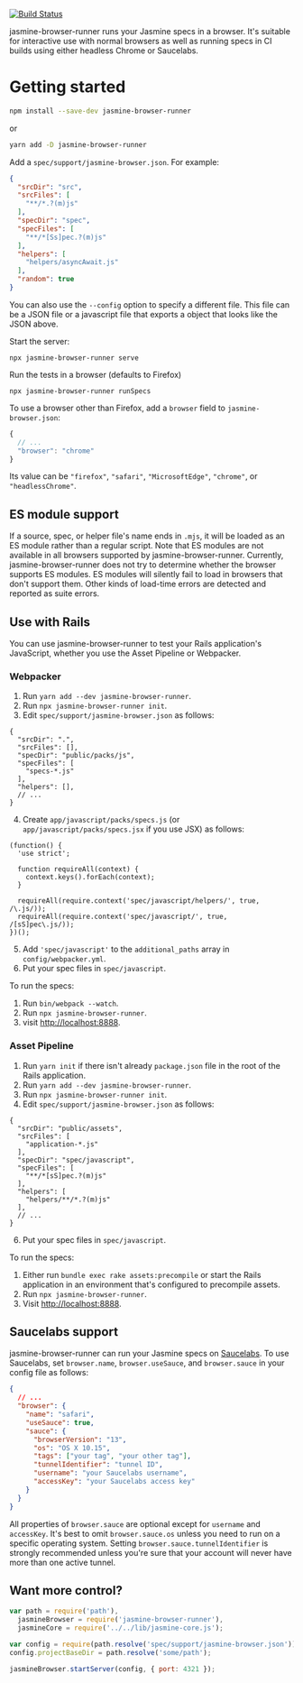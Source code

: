 [![Build Status](https://circleci.com/gh/jasmine/jasmine-browser.svg?style=shield)](https://circleci.com/gh/jasmine/jasmine-browser)


jasmine-browser-runner runs your Jasmine specs in a browser. It's suitable for
interactive use with normal browsers as well as running specs in CI builds
using either headless Chrome or Saucelabs.

# Getting started

```bash
npm install --save-dev jasmine-browser-runner
```

or

```bash
yarn add -D jasmine-browser-runner
```

Add a `spec/support/jasmine-browser.json`. For example:

```json
{
  "srcDir": "src",
  "srcFiles": [
    "**/*.?(m)js"
  ],
  "specDir": "spec",
  "specFiles": [
    "**/*[Ss]pec.?(m)js"
  ],
  "helpers": [
    "helpers/asyncAwait.js"
  ],
  "random": true
}
```

You can also use the `--config` option to specify a different file. This file can be a JSON file or a javascript file that exports a object that looks like the JSON above.

Start the server:

```
npx jasmine-browser-runner serve
```

Run the tests in a browser (defaults to Firefox)

```
npx jasmine-browser-runner runSpecs
```

To use a browser other than Firefox, add a `browser` field to 
`jasmine-browser.json`:

```javascript
{
  // ...
  "browser": "chrome"
}
```

Its value can be `"firefox"`, `"safari"`, 
`"MicrosoftEdge"`, `"chrome"`, or `"headlessChrome"`.

## ES module support

If a source, spec, or helper file's name ends in `.mjs`, it will be loaded as
an ES module rather than a regular script. Note that ES modules are not 
available in all browsers supported by jasmine-browser-runner. Currently, 
jasmine-browser-runner does not try to determine whether the browser supports ES
modules. ES modules will silently fail to load in browsers that don't
support them. Other kinds of load-time errors are detected and reported as suite
errors.

## Use with Rails

You can use jasmine-browser-runner to test your Rails application's JavaScript,
whether you use the Asset Pipeline or Webpacker.

### Webpacker

1. Run `yarn add --dev jasmine-browser-runner`.
2. Run `npx jasmine-browser-runner init`.
3. Edit `spec/support/jasmine-browser.json` as follows:
```
{
  "srcDir": ".",
  "srcFiles": [],
  "specDir": "public/packs/js",
  "specFiles": [
    "specs-*.js"
  ],
  "helpers": [],
  // ...
}
```
4. Create `app/javascript/packs/specs.js` (or `app/javascript/packs/specs.jsx`
   if you use JSX) as follows:
```
(function() {
  'use strict';

  function requireAll(context) {
    context.keys().forEach(context);
  }

  requireAll(require.context('spec/javascript/helpers/', true, /\.js/));
  requireAll(require.context('spec/javascript/', true, /[sS]pec\.js/));
})();
```
5. Add `'spec/javascript'` to the `additional_paths` array in `config/webpacker.yml`.
6. Put your spec files in `spec/javascript`.

To run the specs:

1. Run `bin/webpack --watch`.
2. Run `npx jasmine-browser-runner`.
3. visit <http://localhost:8888>.

### Asset Pipeline

1. Run `yarn init` if there isn't already `package.json` file in the root of
   the Rails application.
2. Run `yarn add --dev jasmine-browser-runner`.
3. Run `npx jasmine-browser-runner init`.
5. Edit `spec/support/jasmine-browser.json` as follows:
```
{
  "srcDir": "public/assets",
  "srcFiles": [
    "application-*.js"
  ],
  "specDir": "spec/javascript",
  "specFiles": [
    "**/*[sS]pec.?(m)js"
  ],
  "helpers": [
    "helpers/**/*.?(m)js"
  ],
  // ...
}
```
6. Put your spec files in `spec/javascript`.

To run the specs:

1. Either run `bundle exec rake assets:precompile` or start the Rails 
   application in an environment that's configured to precompile assets.
2. Run `npx jasmine-browser-runner`.
3. Visit <http://localhost:8888>.

## Saucelabs support

jasmine-browser-runner can run your Jasmine specs on [Saucelabs](https://saucelabs.com/).
To use Saucelabs, set `browser.name`, `browser.useSauce`, and `browser.sauce`
in your config file as follows:

```json
{
  // ...
  "browser": {
    "name": "safari",
    "useSauce": true,
    "sauce": {
      "browserVersion": "13",
      "os": "OS X 10.15",
      "tags": ["your tag", "your other tag"],
      "tunnelIdentifier": "tunnel ID",
      "username": "your Saucelabs username",
      "accessKey": "your Saucelabs access key"
    }
  }
}
```

All properties of `browser.sauce` are optional except for `username` and 
`accessKey`. It's best to omit `browser.sauce.os` unless you need to run on a 
specific operating system. Setting `browser.sauce.tunnelIdentifier` is strongly
recommended unless you're sure that your account will never have more than one
active tunnel.

## Want more control?

```javascript
var path = require('path'),
  jasmineBrowser = require('jasmine-browser-runner'),
  jasmineCore = require('../../lib/jasmine-core.js');

var config = require(path.resolve('spec/support/jasmine-browser.json'));
config.projectBaseDir = path.resolve('some/path');

jasmineBrowser.startServer(config, { port: 4321 });
```



